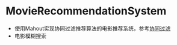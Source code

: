 # MovieRecommendationSystem
* 使用Mahout实现协同过滤推荐算法的电影推荐系统，参考[协同过滤](https://blog.csdn.net/bystc/article/details/87904666)  
* 电影模糊搜索
